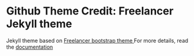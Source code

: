 Github Theme Credit: Freelancer Jekyll theme  
============================================
Jekyll theme based on [Freelancer bootstrap theme ](http://startbootstrap.com/template-overviews/freelancer/)
For more details, read the [documentation](http://jekyllrb.com/)
